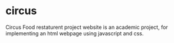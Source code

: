 # circus

Circus Food restaturent project website is an academic project, for implementing an html webpage using javascript and css.
